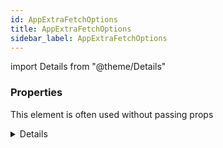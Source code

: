 ```yaml
---
id: AppExtraFetchOptions
title: AppExtraFetchOptions
sidebar_label: AppExtraFetchOptions
---
```


import Details from "@theme/Details"




### Properties

This element is often used without passing props

<Details summary={<summary><b>Additional properties for advanced use cases</b></summary>}><div>

| Properties | Type | Description |
| --------- | ---- | ----------- |
| auth | [AnonymousObject](/framework-api/interfaces/AnonymousObject.md)<any\> |  |
| body | null \| BodyInit | A BodyInit object or null to set request's body. |
| cache | RequestCache | A string indicating how the request will interact with the browser's cache to set request's cache. |
| credentials | RequestCredentials | A string indicating whether credentials will be sent with the request always, never, or only when sent to a same-origin URL. Sets request's credentials. |
| delayLoading | number |  |
| fetcher | [Fetcher](/framework-api/types/Fetcher.md)<T\> |  |
| headers | HeadersInit | A Headers object, an object literal, or an array of two-item arrays to set request's headers. |
| identity | string |  |
| integrity | string | A cryptographic hash of the resource to be fetched by request. Sets request's integrity. |
| keepalive | boolean | A boolean to set request's keepalive. |
| method | [FetchMethod](/framework-api/types/FetchMethod.md) |  |
| mode | RequestMode | A string to indicate whether the request will use CORS, or will be restricted to same-origin URLs. Sets request's mode. |
| onError | [AppErrorCallback](/framework-api/types/AppErrorCallback.md) |  |
| onSuccess | [AppSuccessCallback](/framework-api/types/AppSuccessCallback.md)<T\> |  |
| params | [AnonymousObject](/framework-api/interfaces/AnonymousObject.md)<string\> |  |
| query | [AnonymousObject](/framework-api/interfaces/AnonymousObject.md)<string\> |  |
| redirect | RequestRedirect | A string indicating whether request follows redirects, results in an error upon encountering a redirect, or returns the redirect (in an opaque fashion). Sets request's redirect. |
| referrer | string | A string whose value is a same-origin URL, "about:client", or the empty string, to set request's referrer. |
| referrerPolicy | ReferrerPolicy | A referrer policy to set request's referrerPolicy. |
| signal | null \| AbortSignal | An AbortSignal to set request's signal. |
| url | string |  |
| window | null | Can only be null. Used to disassociate request from any Window. |


</div></Details>